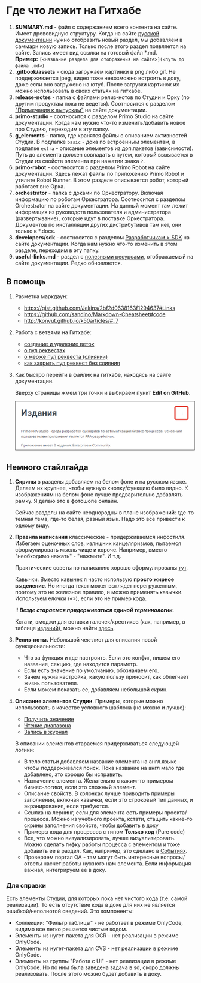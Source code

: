 # Где что лежит на Гитхабе

1. **SUMMARY.md** - файл с содержанием всего контента на сайте. Имеет древовидную структуру. Когда на сайте [русской документации](https://docs.primo-rpa.ru/primo-rpa/) нужно отобразить новый раздел, мы добавляем в саммари новую запись. Только после этого раздел появляется на сайте. Запись имеет вид ссылки на готовый файл \*.md.\
    **Пример:** `[<Название раздела для отображения на сайте>](<путь до файла .md>)`
2. **.gitbook/assets** - сюда загружаем картинки в png либо gif. Не поддерживается jpeg, видео тоже невозможно встроить в доку, даже если оно загружено на ютуб. После загрузки картинок их можно использовать в своих статьях на гитхабе.
3. **release-notes** - папка с файлами релиз-нотов по Студии и Орку (по другим продуктам пока не ведется). Соотносится с разделом ["Примечания к выпускам"](https://docs.primo-rpa.ru/primo-rpa/release-notes) на сайте документации.
4. **primo-studio** - соотносится с разделом Primo Studio на сайте документации. Когда нам нужно что-то изменить/добавить новое про Студию, переходим в эту папку.
5. **g_elements** - папка, где хранятся файлы с описанием активностей Студии. В подпапке `basic` - дока по встроенным элементам, в подпапке `extra` - описание элементов из доп.пакетов (зависимости). Путь до элемента должен совпадать с путем, который вызывается в Студии из свойств элемента при нажатии знака `?`.
6. **primo-robot** - соотносится с разделом Primo Robot на сайте документации. Здесь лежат файлы по приложению Primo Robot и утилите Robot Runner. В этом разделе описывается робот, который работает вне Орка.
7. **orchestrator** - папка с доками по Оркестратору. Включая информацию по роботам Оркестратора. Соотносится с разделом Orchestrator на сайте документации. На данный момент там лежит информация из руководств пользователя и администратора (развертывание), которые идут в поставке Оркестратора. Документов по инсталляции других дистрибутивов там нет, они только в \*.docs. 
8. **developers/sdk** - соотносится с разделом [Разработчикам > SDK](https://docs.primo-rpa.ru/primo-rpa/developers/sdk) на сайте документации. Когда нам нужно что-то изменить в этом разделе, переходим в эту папку.
9. **useful-links.md** - раздел с [полезными ресурсами](https://docs.primo-rpa.ru/primo-rpa/useful-links), отображаемый на сайте документации. Редко обновляется.

## В помощь

1. Разметка маркдаун:
   * https://gist.github.com/Jekins/2bf2d0638163f1294637#Links
   * https://github.com/sandino/Markdown-Cheatsheet#code
   * http://konvut.github.io/k50articles/#_7

2. Работа с ветвями на Гитхабе:
   * [создание и удаление веток](https://docs.github.com/ru/pull-requests/collaborating-with-pull-requests/proposing-changes-to-your-work-with-pull-requests/creating-and-deleting-branches-within-your-repository)
   * [о пул реквестах](https://docs.github.com/ru/pull-requests/collaborating-with-pull-requests/proposing-changes-to-your-work-with-pull-requests/about-pull-requests)
   * [о мерже пул реквеста (слиянии)](https://docs.github.com/en/pull-requests/collaborating-with-pull-requests/incorporating-changes-from-a-pull-request/merging-a-pull-request)
   * [как закрыть пул реквест без слияния](https://docs.github.com/en/pull-requests/collaborating-with-pull-requests/incorporating-changes-from-a-pull-request/closing-a-pull-request)

3. Как быстро перейти в файлик на гитхабе, находясь на сайте документации.
  
   Вверху страницы жмем три точки и выбираем пункт **Edit on GitHub**. 
  
   ![](<.gitbook/assets/three-dots.png>)

## Немного стайлгайда

1. **Скрины** в разделы добавляем на белом фоне и на русском языке. Делаем их крупнее, чтобы нужную кнопку/функцию было видно. К изображениям на белом фоне лучше предварительно добавлять рамку. Я делаю это в фотошопе онлайн.
   
   Сейчас разделы на сайте неоднородны в плане изображений: где-то темная тема, где-то белая, разный язык. Надо это все привести к одному виду.
    
1. **Правила написания** классические - придерживаемся инфостиля. Избегаем оценочных слов, излишних канцеляризмов, пытаемся сформулировать мысль чище и короче. Например, вместо "необходимо нажать" - "нажмите". И т.д.

   Практические советы по написанию хорошо сформулированы [тут](https://www.figma.com/proto/EkKo5aCvpx4JzzzXv9cjl7/Editorial-policy?page-id=0%3A1&node-id=43563-12630&viewport=260%2C48%2C0.05&scaling=scale-down&hide-ui=1&starting-point-node-id=4551%3A10104).

   Кавычки. Вместо кавычек я часто использую **просто жирное выделение**. Но иногда текст может выглядет перегруженным, поэтому это не железное правило, и можно применять кавычки. Используем елочки («»), если это не пример кода. 

   :bangbang: ***Везде стараемся придерживаться единой терминологии.***

   Кстати, эмоджи для вставки галочек/крестиков (как, например, в таблице [изданий](https://docs.primo-rpa.ru/primo-rpa/primo-studio/editions)), можно найти [здесь](https://github.com/ikatyang/emoji-cheat-sheet/blob/master/README.md#other-object).

1. **Релиз-ноты.** Небольшой чек-лист для описания новой функциональности:
   * Что за функция и где настроить. Если это конфиг, пишем его название, секцию, где находится параметр.
   * Если есть значение по умолчанию, обозначаем его.
   * Зачем нужна настройка, какую пользу приносит, как облегчает жизнь пользователя.
   * Если можем показать ее, добавляем небольшой скрин.

1. **Описание элементов Студии**. Примеры, которые можно использовать в качестве условного шаблона (но можно и лучше):
   * [Получить значение](https://docs.primo-rpa.ru/primo-rpa/g_elements/el_basic/els_orch/els_assets/el_orch_getvalue)
   * [Чтение диапазона](https://docs.primo-rpa.ru/primo-rpa/g_elements/el_basic/els_excel/el_excel_readrange)
   * [Запись в журнал](https://docs.primo-rpa.ru/primo-rpa/g_elements/el_basic/els_dialogs/el_dialogs_addlog)

   В описании элементов стараемся придерживаться следующей логики:
   * В тело статьи добавляем название элемента на англ.языке - чтобы поддерживался поиск. Пока название на англ мало где добавлено, это хорошо бы исправить.
   * Назначение элемента. Желательно с каким-то примером бизнес-логики, если это сложный элемент. 
   * Описание свойств. В колонках лучше приводить примеры заполнения, включая кавычки, если это строковый тип данных, и экранирования, если требуются.
   * Ссылка на лернинг, если для элемента есть примеры проекта/процесса. Можно из учебного проекта, кстати, стащить какие-то скрины заполнения свойств, чтобы добавить в доку
   * Примеры кода для процессов с типом **Только код** (Pure code)
   * Все, что можно визуализировать, лучше визуализировать. Можно сделать гифку работы процесса с элементом и тоже добавить ее в раздел. Как, например, это сделано в [Событиях](https://docs.primo-rpa.ru/primo-rpa/g_elements/el_basic/els_desktop/els_events/el_events#demonstraciya-raboty-raznykh-rezhimov).
   * Проверяем портал QA - там могут быть интересные вопросы/ответы насчет работы нужного нам элемента. Если информация важная, интегрируем ее в доку.
  


### Для справки 

Есть элементы Студии, для которых пока нет чистого кода (т.е. самой реализации). То есть отсутствие кода в доке для них не является ошибкой/неполнотой сведений. Это компоненты:
   * Коллекции: "Фильтр таблицы" - не работает в режиме OnlyCode, видимо все легко решается чистым кодом.
   * Элементы из нугет-пакета для OCR - нет реализации в режиме OnlyCode.
   * Элементы из нугет-пакета для CVS - нет реализации в режиме OnlyCode.
   * Элементы из группы "Работа с UI" - нет реализации в режиме OnlyCode. Но по ним была заведена задача в sd, скоро должны реализовать. После этого можно будет добавить в доку.
